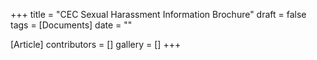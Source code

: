 +++
title = "CEC Sexual Harassment Information Brochure"
draft = false
tags = [Documents]
date = ""

[Article]
contributors = []
gallery = []
+++